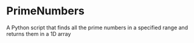 # PrimeNumbers

A Python script that finds all the prime numbers in a specified range and returns them in a 1D array
